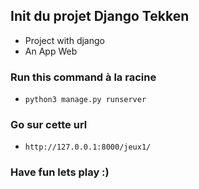 ## Init du projet Django Tekken

* Project with django 
* An App Web

### Run this command à la racine
* ```python3 manage.py runserver```
### Go sur cette url
* ```http://127.0.0.1:8000/jeux1/```


### Have fun lets play :) 